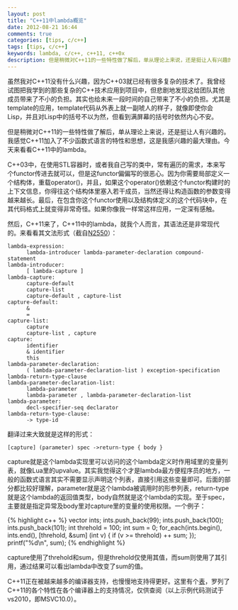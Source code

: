 ```yaml
---
layout: post
title: "C++11中lambda概览"
date: 2012-08-21 16:44
comments: true
categories: [tips, c/c++]
tags: [tips, c/c++]
keywords: lambda, c/c++, c++11, c++0x
description: 但是稍微对C++11的一些特性做了解后，单从理论上来说，还是挺让人有兴趣的。我感觉C++11加入了不少函数式语言的特性和思想，这是我感兴趣的最大理由。今天来看看C++11中的lambda。
---
```


虽然我对C++11没有什么兴趣，因为C++03就已经有很多复杂的技术了。我曾经试图把我学到的那些复杂的C++技术应用到项目中，但悲剧地发现这给团队其他成员带来了不小的负担。其实也给未来一段时间的自己带来了不小的负担。尤其是template的应用，template代码从外表上就一副唬人的样子，就像即使你会Lisp，并且对Lisp中的括号不以为然，但看到满屏幕的括号时依然内心不安。

但是稍微对C++11的一些特性做了解后，单从理论上来说，还是挺让人有兴趣的。我感觉C++11加入了不少函数式语言的特性和思想，这是我感兴趣的最大理由。今天来看看C++11中的lambda。
<!-- more -->
C++03中，在使用STL容器时，或者我自己写的类中，常有遍历的需求，本来写个functor传进去就可以，但是这functor偏偏写的很恶心。因为你需要局部定义一个结构体，重载operator()，并且，如果这个operator()依赖这个functor构建时的上下文信息，你得往这个结构体里塞入若干成员，当然还得让构造函数的参数变得越来越长。最后，在包含你这个functor使用以及结构体定义的这个代码块中，在其代码格式上就变得非常奇怪。如果你像我一样常这样应用，一定深有感触。

然后，C++11来了，C++11中的lambda，就我个人而言，其语法还是非常现代的。来看看其文法形式（截自[N2550](http://www.open-std.org/jtc1/sc22/wg21/docs/papers/2008/n2550.pdf)）：

    lambda-expression:
          lambda-introducer lambda-parameter-declaration compound-statement
    lambda-introducer:
          [ lambda-capture ]
    lambda-capture:
          capture-default
          capture-list
          capture-default , capture-list
    capture-default:
          &
          =
    capture-list:
          capture
          capture-list , capture
    capture:
          identifier
          & identifier
          this
    lambda-parameter-declaration:
          ( lambda-parameter-declaration-list ) exception-specification lambda-return-type-clause
    lambda-parameter-declaration-list:
          lambda-parameter
          lambda-parameter , lambda-parameter-declaration-list
    lambda-parameter:
          decl-specifier-seq declarator
    lambda-return-type-clause:
          -> type-id

翻译过来大致就是这样的形式：

    [capture] (parameter) spec ->return-type { body }

capture就是这个lambda实现里可以访问的这个lambda定义时作用域里的变量列表，就像Lua里的upvalue。其实我觉得这个才是lambda最方便程序员的地方，一般的函数式语言其实不需要显示声明这个列表，直接引用这些变量即可。后面的部分都比较好理解，parameter就是这个lambda被调用时的形参列表，return-type就是这个lambda的返回值类型，body自然就是这个lambda的实现。至于spec，主要就是指定异常及body里对capture里的变量的使用权限。一个例子：

{% highlight c++ %}
vector<int> ints;
ints.push_back(99);
ints.push_back(100);
ints.push_back(101);
int threhold = 100;
int sum = 0;
for_each(ints.begin(), ints.end(), 
        [threhold, &sum] (int v) { 
            if (v >= threhold) ++ sum;
            });
printf("%d\n", sum);
{% endhighlight %}

capture使用了threhold和sum，但是threhold仅使用其值，而sum则使用了其引用，通过结果可以看出lambda中改变了sum的值。

C++11正在被越来越多的编译器支持，也慢慢地支持得更好。这里有个[表](http://wiki.apache.org/stdcxx/C++0xCompilerSupport)，罗列了C++11的各个特性在各个编译器上的支持情况，仅供查阅（以上示例代码测试于vs2010，即MSVC10.0）。
